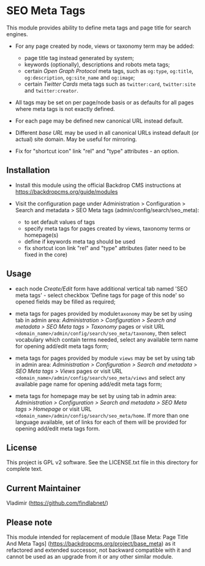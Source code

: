 SEO Meta Tags
===================================

This module provides ability to define meta tags and page title 
for search engines.

- For any page created by node, views or taxonomy term may be added:
  
   - page title tag instead generated by system;
   - keywords (optionally), descriptions and robots meta tags; 
   - certain *Open Graph Protocol* meta tags, such as `og:type`, `og:title`, 
     `og:description`, `og:site_name` and `og:image`;
   - certain *Twitter Cards* meta tags such as `twitter:card`, `twitter:site`
     and `twitter:creator`.  
  

- All tags may be set on per page/node basis or as defaults for all pages 
where meta tags is not exactly defined.

- For each page may be defined new canonical URL instead default.

- Different *base URL* may be used in all canonical URLs instead default 
(or actual) site domain. May be useful for mirroring.

- Fix for "shortcut icon" link "rel" and "type" attributes - an option.

Installation
------------

- Install this module using the official Backdrop CMS instructions at
  https://backdropcms.org/guide/modules

- Visit the configuration page under Administration > Configuration > 
  Search and metadata > SEO Meta tags (admin/config/search/seo_meta):

  - to set default values of tags
  - specify meta tags for pages created by views, taxonomy terms or homepage(s)
  - define if keywords meta tag should be used
  - fix shortcut icon link "rel" and "type" attributes (later need to be fixed in the core)

Usage
-----
 - each node *Create/Edit* form have additional vertical tab named 
   'SEO meta tags' - select checkbox 'Define tags for page of this node'
   so opened fields may be filled as required;

 - meta tags for pages provided by module`taxonomy` may be set by using tab
   in admin area: *Administration > Configuration > Search and metadata > 
   SEO Meta tags > Taxonomy* pages or visit URL
   `<domain_name>/admin/config/search/seo_meta/taxonomy`,
   then select vocabulary which contain terms needed, select any available 
   term name for opening add/edit meta tags form;
 
 - meta tags for pages provided by module `views` may be set by using tab
   in admin area: *Administration > Configuration > Search and metadata > 
   SEO Meta tags > Views* pages or visit URL
   `<domain_name>/admin/config/search/seo_meta/views`
   and select any available page name for opening add/edit meta tags form;  

 - meta tags for homepage may be set by using tab
   in admin area: *Administration > Configuration > Search and metadata > 
   SEO Meta tags > Homepage* or visit URL
   `<domain_name>/admin/config/search/seo_meta/home`.
   If more than one language available, set of links for each of them will be 
   provided for opening add/edit meta tags form.  

License
-------

This project is GPL v2 software. See the LICENSE.txt file in this directory for
complete text.

Current Maintainer
------------------

Vladimir (https://github.com/findlabnet/)

Please note
----------------------

This module intended for replacement of module [Base Meta: Page Title And Meta Tags] (https://backdropcms.org/project/base_meta) as it refactored and extended successor, 
not backward compatible with it and cannot be used as an upgrade from it or any other
similar module.
